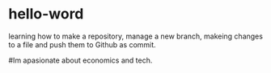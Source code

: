 # hello-word
learning how to make a repository, manage a new branch, makeing changes to a file and push them to Github as commit.

#Im apasionate about economics and tech.
